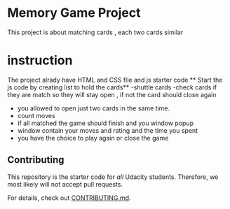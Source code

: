 # Memory Game Project
This project is about matching cards , each two cards similar 

# instruction
The project alrady have HTML and CSS file and js starter code
** Start the js code by creating list to hold the cards**
-shuttle cards
-check cards if they are match so they will stay open , if not the card should close again
- you allowed to open just two cards in the same time.
- count moves
- if all matched the game should finish and you window popup
- window contain your moves and rating and the time you spent
- you have the choice to play again or close the game




## Contributing

This repository is the starter code for _all_ Udacity students. Therefore, we most likely will not accept pull requests.

For details, check out [CONTRIBUTING.md](CONTRIBUTING.md).
